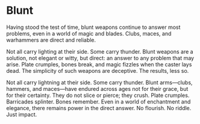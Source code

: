 # Blunt


Having stood the test of time, blunt weapons continue to answer most problems, even in a world of magic and blades. Clubs, maces, and warhammers are direct and reliable.

Not all carry lighting at their side. Some carry thunder. Blunt weapons are a solution, not elegant or witty, but direct: an answer to any problem that may arise. Plate crumples, bones break, and magic fizzles when the caster lays dead. The simplicity of such weapons are deceptive. The results, less so.

Not all carry lightning at their side. Some carry thunder. Blunt arms—clubs, hammers, and maces—have endured across ages not for their grace, but for their certainty. They do not slice or pierce; they crush. Plate crumples. Barricades splinter. Bones remember. Even in a world of enchantment and elegance, there remains power in the direct answer. No flourish. No riddle. Just impact.




